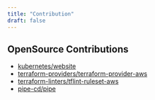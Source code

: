```yaml
---
title: "Contribution"
draft: false
---
```


## OpenSource Contributions

- [kubernetes/website](https://github.com/kubernetes/website/pulls?utf8=%E2%9C%93&q=is%3Aopen+is%3Apr+author%3Achaspy+state%3Aclosed)
- [terraform-providers/terraform-provider-aws](https://github.com/terraform-providers/terraform-provider-aws/pulls?utf8=✓&q=is%3Aopen+is%3Apr+author%3Achaspy+state%3Aclosed)
- [terraform-linters/tflint-ruleset-aws](https://github.com/terraform-linters/tflint-ruleset-aws/pulls?q=is:pr+author:chaspy+state:closed+)
- [pipe-cd/pipe](https://github.com/pipe-cd/pipe/pulls?q=is:pr+author:chaspy+state:closed+)
